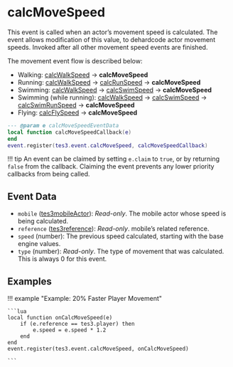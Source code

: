 # calcMoveSpeed

This event is called when an actor’s movement speed is calculated. The event allows modification of this value, to dehardcode actor movement speeds. Invoked after all other movement speed events are finished.

The movement event flow is described below:

- Walking: [calcWalkSpeed](https://mwse.github.io/MWSE/events/calcWalkSpeed) -> **calcMoveSpeed**
- Running: [calcWalkSpeed](https://mwse.github.io/MWSE/events/calcWalkSpeed) -> [calcRunSpeed](https://mwse.github.io/MWSE/events/calcRunSpeed) -> **calcMoveSpeed**
- Swimming: [calcWalkSpeed](https://mwse.github.io/MWSE/events/calcWalkSpeed) -> [calcSwimSpeed](https://mwse.github.io/MWSE/events/calcSwimSpeed) -> **calcMoveSpeed**
- Swimming (while running): [calcWalkSpeed](https://mwse.github.io/MWSE/events/calcWalkSpeed) -> [calcSwimSpeed](https://mwse.github.io/MWSE/events/calcSwimSpeed) -> [calcSwimRunSpeed](https://mwse.github.io/MWSE/events/calcSwimRunSpeed) -> **calcMoveSpeed**
- Flying: [calcFlySpeed](https://mwse.github.io/MWSE/events/calcFlySpeed) -> **calcMoveSpeed**

```lua
--- @param e calcMoveSpeedEventData
local function calcMoveSpeedCallback(e)
end
event.register(tes3.event.calcMoveSpeed, calcMoveSpeedCallback)
```

!!! tip
	An event can be claimed by setting `e.claim` to `true`, or by returning `false` from the callback. Claiming the event prevents any lower priority callbacks from being called.

## Event Data

* `mobile` ([tes3mobileActor](../../types/tes3mobileActor)): *Read-only*. The mobile actor whose speed is being calculated.
* `reference` ([tes3reference](../../types/tes3reference)): *Read-only*. mobile’s related reference.
* `speed` (number): The previous speed calculated, starting with the base engine values.
* `type` (number): *Read-only*. The type of movement that was calculated. This is always 0 for this event.

## Examples

!!! example "Example: 20% Faster Player Movement"

	```lua
	local function onCalcMoveSpeed(e)
		if (e.reference == tes3.player) then
			e.speed = e.speed * 1.2
		end
	end
	event.register(tes3.event.calcMoveSpeed, onCalcMoveSpeed)

	```

